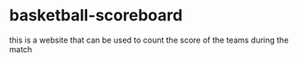 # basketball-scoreboard
this is a website that can be used to count the score of the teams during the match 
